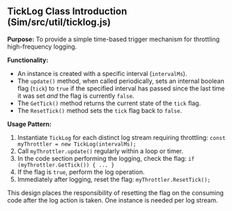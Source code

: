 ## TickLog Class Introduction (Sim/src/util/ticklog.js)

**Purpose:** To provide a simple time-based trigger mechanism for throttling high-frequency logging.

**Functionality:**

- An instance is created with a specific interval (`intervalMs`).
- The `update()` method, when called periodically, sets an internal boolean flag (`tick`) to `true` if the specified interval has passed since the last time it was set _and_ the flag is currently `false`.
- The `GetTick()` method returns the current state of the `tick` flag.
- The `ResetTick()` method sets the `tick` flag back to `false`.

**Usage Pattern:**

1.  Instantiate `TickLog` for each distinct log stream requiring throttling: `const myThrottler = new TickLog(intervalMs);`
2.  Call `myThrottler.update()` regularly within a loop or timer.
3.  In the code section performing the logging, check the flag: `if (myThrottler.GetTick()) { ... }`
4.  If the flag is `true`, perform the log operation.
5.  Immediately after logging, reset the flag: `myThrottler.ResetTick();`

This design places the responsibility of resetting the flag on the consuming code after the log action is taken. One instance is needed per log stream.
